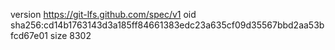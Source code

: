 version https://git-lfs.github.com/spec/v1
oid sha256:cd14b1763143d3a185ff84661383edc23a635cf09d35567bbd2aa53bfcd67e01
size 8302
